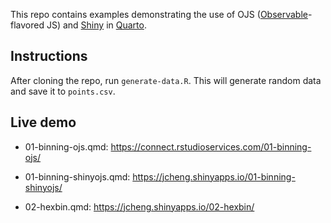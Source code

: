 This repo contains examples demonstrating the use of OJS ([Observable](https://observablehq.com)-flavored JS) and [Shiny](https://shiny.rstudio.com) in [Quarto](https://quarto.org).

## Instructions

After cloning the repo, run `generate-data.R`. This will generate random data and save it to `points.csv`.

## Live demo

-   01-binning-ojs.qmd: <https://connect.rstudioservices.com/01-binning-ojs/>

-   01-binning-shinyojs.qmd: <https://jcheng.shinyapps.io/01-binning-shinyojs/>

-   02-hexbin.qmd: <https://jcheng.shinyapps.io/02-hexbin/>
